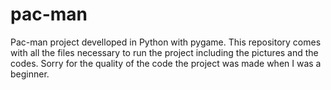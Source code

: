 # pac-man
Pac-man project develloped in Python with pygame.
This repository comes with all the files necessary to run the project including the pictures and the codes.
Sorry for the quality of the code the project was made when I was a beginner. 
